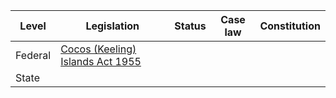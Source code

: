 | Level | Legislation | Status | Case law | Constitution |
|---|---|---|---|---|
| Federal | [Cocos (Keeling) Islands Act 1955](https://www.legislation.gov.au/Details/C2018C00025) |  |  |  |
| State |  |  |  |  |